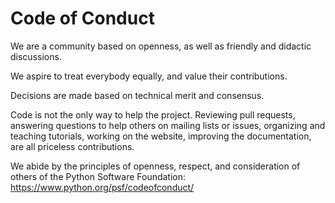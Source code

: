 # Code of Conduct

We are a community based on openness, as well as friendly and didactic discussions.

We aspire to treat everybody equally, and value their contributions.

Decisions are made based on technical merit and consensus.

Code is not the only way to help the project. Reviewing pull requests,
answering questions to help others on mailing lists or issues, organizing and
teaching tutorials, working on the website, improving the documentation, are
all priceless contributions.

We abide by the principles of openness, respect, and consideration of others of
the Python Software Foundation: <https://www.python.org/psf/codeofconduct/>
